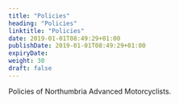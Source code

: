 ```yaml
---
title: "Policies"
heading: "Policies"
linktitle: "Policies"
date: 2019-01-01T08:49:29+01:00
publishDate: 2019-01-01T08:49:29+01:00
expiryDate: 
weight: 30
draft: false
---
```


Policies of Northumbria Advanced Motorcyclists.